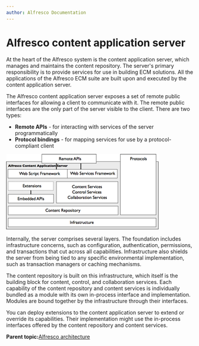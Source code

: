 ```yaml
---
author: Alfresco Documentation
---
```


# Alfresco content application server

At the heart of the Alfresco system is the content application server, which manages and maintains the content repository. The server's primary responsibility is to provide services for use in building ECM solutions. All the applications of the Alfresco ECM suite are built upon and executed by the content application server.

The Alfresco content application server exposes a set of remote public interfaces for allowing a client to communicate with it. The remote public interfaces are the only part of the server visible to the client. There are two types:

-   **Remote APIs** - for interacting with services of the server programmatically
-   **Protocol bindings** - for mapping services for use by a protocol-compliant client

![](../images/2-2.png)

Internally, the server comprises several layers. The foundation includes infrastructure concerns, such as configuration, authentication, permissions, and transactions that cut across all capabilities. Infrastructure also shields the server from being tied to any specific environmental implementation, such as transaction managers or caching mechanisms.

The content repository is built on this infrastructure, which itself is the building block for content, control, and collaboration services. Each capability of the content repository and content services is individually bundled as a module with its own in-process interface and implementation. Modules are bound together by the infrastructure through their interfaces.

You can deploy extensions to the content application server to extend or override its capabilities. Their implementation might use the in-process interfaces offered by the content repository and content services.

**Parent topic:**[Alfresco architecture](../concepts/alfresco-arch-about.md)

